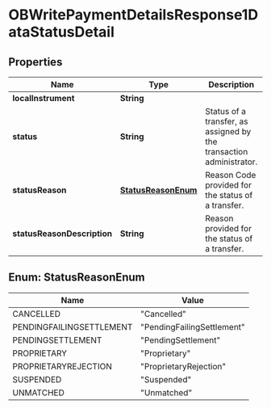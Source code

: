 
# OBWritePaymentDetailsResponse1DataStatusDetail

## Properties
Name | Type | Description | Notes
------------ | ------------- | ------------- | -------------
**localInstrument** | **String** |  |  [optional]
**status** | **String** | Status of a transfer, as assigned by the transaction administrator. | 
**statusReason** | [**StatusReasonEnum**](#StatusReasonEnum) | Reason Code provided for the status of a transfer. |  [optional]
**statusReasonDescription** | **String** | Reason provided for the status of a transfer. |  [optional]


<a name="StatusReasonEnum"></a>
## Enum: StatusReasonEnum
Name | Value
---- | -----
CANCELLED | &quot;Cancelled&quot;
PENDINGFAILINGSETTLEMENT | &quot;PendingFailingSettlement&quot;
PENDINGSETTLEMENT | &quot;PendingSettlement&quot;
PROPRIETARY | &quot;Proprietary&quot;
PROPRIETARYREJECTION | &quot;ProprietaryRejection&quot;
SUSPENDED | &quot;Suspended&quot;
UNMATCHED | &quot;Unmatched&quot;



